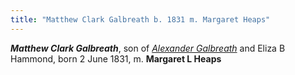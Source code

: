 ```yaml
---
title: "Matthew Clark Galbreath b. 1831 m. Margaret Heaps"
---
```


***Matthew Clark Galbreath***, son of *[Alexander Galbreath](galbreath-alexander-1794.md)* and Eliza B Hammond, born 2 June 1831, m. **Margaret L Heaps**
